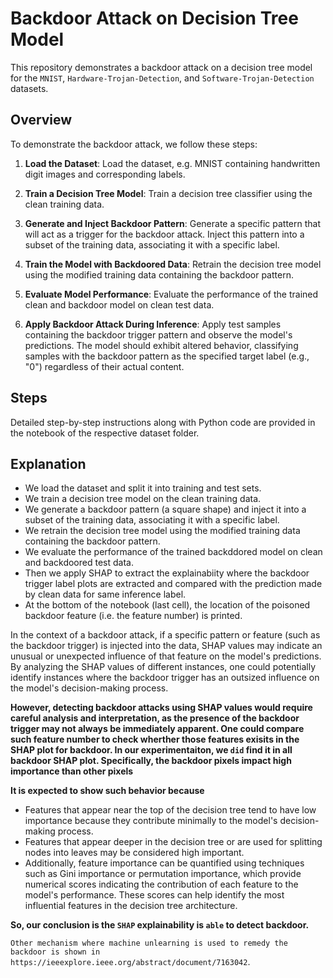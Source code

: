 # Backdoor Attack on Decision Tree Model

This repository demonstrates a backdoor attack on a decision tree model for the `MNIST`, `Hardware-Trojan-Detection`, and `Software-Trojan-Detection` datasets. 

## Overview

To demonstrate the backdoor attack, we follow these steps:

1. **Load the Dataset**: Load the dataset, e.g. MNIST containing handwritten digit images and corresponding labels.

2. **Train a Decision Tree Model**: Train a decision tree classifier using the clean training data.

3. **Generate and Inject Backdoor Pattern**: Generate a specific pattern that will act as a trigger for the backdoor attack. Inject this pattern into a subset of the training data, associating it with a specific label.

4. **Train the Model with Backdoored Data**: Retrain the decision tree model using the modified training data containing the backdoor pattern.

5. **Evaluate Model Performance**: Evaluate the performance of the trained clean and backdoor model on clean test data.

6. **Apply Backdoor Attack During Inference**: Apply test samples containing the backdoor trigger pattern and observe the model's predictions. The model should exhibit altered behavior, classifying samples with the backdoor pattern as the specified target label (e.g., "0") regardless of their actual content.

## Steps

Detailed step-by-step instructions along with Python code are provided in the notebook  of the respective dataset folder.

## Explanation

- We load the dataset and split it into training and test sets.
- We train a decision tree model on the clean training data.
- We generate a backdoor pattern (a square shape) and inject it into a subset of the training data, associating it with a specific label.
- We retrain the decision tree model using the modified training data containing the backdoor pattern.
- We evaluate the performance of the trained backddored model on clean and backdoored test data.
- Then we apply SHAP to extract the explainabiity where the backdoor trigger label plots are extracted and compared with the prediction made by clean data for same inference label.
- At the bottom of the notebook (last cell), the location of the poisoned backdoor feature (i.e. the feature number) is printed.

In the context of a backdoor attack, if a specific pattern or feature (such as the backdoor trigger) is injected into the data, SHAP values may indicate an unusual or unexpected influence of that feature on the model's predictions. By analyzing the SHAP values of different instances, one could potentially identify instances where the backdoor trigger has an outsized influence on the model's decision-making process.

**However, detecting backdoor attacks using SHAP values would require careful analysis and interpretation, as the presence of the backdoor trigger may not always be immediately apparent. One could compare such feature number to check wherther those features exisits in the SHAP plot for backdoor. In our experimentaiton, we `did` find it in all backdoor SHAP plot. Specifically, the backdoor pixels impact high importance than other pixels**

**It is expected to show such behavior because**
- Features that appear near the top of the decision tree tend to have low importance because they contribute minimally to the model's decision-making process.
- Features that appear deeper in the decision tree or are used for splitting nodes into leaves may be considered high important.
- Additionally, feature importance can be quantified using techniques such as Gini importance or permutation importance, which provide numerical scores indicating the contribution of each feature to the model's performance. These scores can help identify the most influential features in the decision tree architecture. 

**So, our conclusion is the `SHAP` explainability is `able` to detect backdoor.**

`Other mechanism where machine unlearning is used to remedy the backdoor is shown in https://ieeexplore.ieee.org/abstract/document/7163042`.
